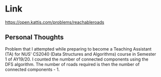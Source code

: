 # Link

https://open.kattis.com/problems/reachableroads

## Personal Thoughts

Problem that I attempted while preparing to become a Teaching Assistant (TA) for NUS' CS2040 (Data Structures and Algorithms) course in Semester 1 of AY19/20. I counted the number of connected components using the DFS algorithm. The number of roads required is then the number of connected components - 1.

